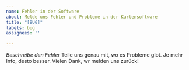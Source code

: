 ```yaml
---
name: Fehler in der Software
about: Melde uns Fehler und Probleme in der Kartensoftware
title: "[BUG]"
labels: bug
assignees: ''

---
```


*Beschreibe den Fehler*
Teile uns genau mit, wo es Probleme gibt. Je mehr Info, desto besser. Vielen Dank, wr melden uns zurück!
